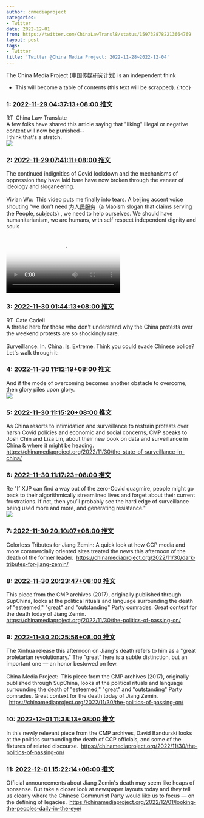 ```yaml
---
author: cnmediaproject
categories:
- Twitter
date: 2022-12-01
from: https://twitter.com/ChinaLawTransl8/status/1597328782213664769
layout: post
tags:
- Twitter
title: 'Twitter @China Media Project: 2022-11-28~2022-12-04'
---
```


The China Media Project (中国传媒研究计划) is an independent think

* This will become a table of contents (this text will be scrapped).
{:toc}

### 1: [2022-11-29 04:37:13+08:00 推文](https://twitter.com/ChinaLawTransl8/status/1597328782213664769)

RT China Law Translate<br>A few folks have shared this article saying that "liking" illegal or negative content will now be punished-- <br>I think that's a stretch.<br><img style="" src="https://pbs.twimg.com/media/FirZYOnWAAEpxKJ?format=jpg&amp;name=orig" referrerpolicy="no-referrer">

### 2: [2022-11-29 07:41:11+08:00 推文](https://twitter.com/cnmediaproject/status/1597375078685061120)

The continued indignities of Covid lockdown and the mechanisms of oppression they have laid bare have now broken through the veneer of ideology and sloganeering.<br><br>Vivian Wu: This video puts me finally into tears. A beijing accent voice shouting “we don’t need 为人民服务（a Maoism slogan that claims serving the People, subjects) , we need to help ourselves. We should have humanitarianism, we are humans, with self respect independent dignity and souls<br><br><video src="https://video.twimg.com/ext_tw_video/1596890903557427201/pu/vid/720x1280/tEUwuppfxumlhCY3.mp4?tag=12" controls="controls" poster="https://pbs.twimg.com/ext_tw_video_thumb/1596890903557427201/pu/img/I6QseTeUVWAudlV-.jpg"></video>

### 3: [2022-11-30 01:44:13+08:00 推文](https://twitter.com/catecadell/status/1597647634960818176)

RT Cate Cadell<br>A thread here for those who don't understand why the China protests over the weekend protests are so shockingly rare. <br><br>Surveillance. In. China. Is. Extreme. Think you could evade Chinese police? Let's walk through it:

### 4: [2022-11-30 11:12:19+08:00 推文](https://twitter.com/cnmediaproject/status/1597790601659187202)

And if the mode of overcoming becomes another obstacle to overcome, then glory piles upon glory.<br><img style="" src="https://pbs.twimg.com/media/Fix-EHbaYAEFfKU?format=jpg&amp;name=orig" referrerpolicy="no-referrer">

### 5: [2022-11-30 11:15:20+08:00 推文](https://twitter.com/cnmediaproject/status/1597791362409451521)

As China resorts to intimidation and surveillance to restrain protests over harsh Covid policies and economic and social concerns, CMP speaks to Josh Chin and Liza Lin, about their new book on data and surveillance in China &amp; where it might be heading. <a href="https://chinamediaproject.org/2022/11/30/the-state-of-surveillance-in-china/" target="_blank" rel="noopener noreferrer">https://chinamediaproject.org/2022/11/30/the-state-of-surveillance-in-china/</a>

### 6: [2022-11-30 11:17:23+08:00 推文](https://twitter.com/cnmediaproject/status/1597791874345238528)

Re "If XJP can find a way out of the zero-Covid quagmire, people might go back to their algorithmically streamlined lives and forget about their current frustrations. If not, then you’ll probably see the hard edge of surveillance being used more and more, and generating resistance."<br><img style="" src="https://pbs.twimg.com/media/Fix_I-8aMAI4O8U?format=jpg&amp;name=orig" referrerpolicy="no-referrer">

### 7: [2022-11-30 20:10:07+08:00 推文](https://twitter.com/cnmediaproject/status/1597925944769273856)

Colorless Tributes for Jiang Zemin: A quick look at how CCP media and more commercially oriented sites treated the news this afternoon of the death of the former leader. <a href="https://chinamediaproject.org/2022/11/30/dark-tributes-for-jiang-zemin/" target="_blank" rel="noopener noreferrer">https://chinamediaproject.org/2022/11/30/dark-tributes-for-jiang-zemin/</a>

### 8: [2022-11-30 20:23:47+08:00 推文](https://twitter.com/cnmediaproject/status/1597929380961189896)

This piece from the CMP archives (2017), originally published through SupChina, looks at the political rituals and language surrounding the death of "esteemed," "great" and "outstanding" Party comrades. Great context for the death today of Jiang Zemin. <a href="https://chinamediaproject.org/2022/11/30/the-politics-of-passing-on/" target="_blank" rel="noopener noreferrer">https://chinamediaproject.org/2022/11/30/the-politics-of-passing-on/</a>

### 9: [2022-11-30 20:25:56+08:00 推文](https://twitter.com/cnmediaproject/status/1597929924052267009)

The Xinhua release this afternoon on Jiang's death refers to him as a "great proletarian revolutionary." The "great" here is a subtle distinction, but an important one — an honor bestowed on few.<br><br>China Media Project: This piece from the CMP archives (2017), originally published through SupChina, looks at the political rituals and language surrounding the death of "esteemed," "great" and "outstanding" Party comrades. Great context for the death today of Jiang Zemin.<br> <a href="https://chinamediaproject.org/2022/11/30/the-politics-of-passing-on/" target="_blank" rel="noopener noreferrer">https://chinamediaproject.org/2022/11/30/the-politics-of-passing-on/</a>

### 10: [2022-12-01 11:38:13+08:00 推文](https://twitter.com/cnmediaproject/status/1598159507427069952)

In this newly relevant piece from the CMP archives, David Bandurski looks at the politics surrounding the death of CCP officials, and some of the fixtures of related discourse. <a href="https://chinamediaproject.org/2022/11/30/the-politics-of-passing-on/" target="_blank" rel="noopener noreferrer">https://chinamediaproject.org/2022/11/30/the-politics-of-passing-on/</a>

### 11: [2022-12-01 15:22:14+08:00 推文](https://twitter.com/cnmediaproject/status/1598215882161152006)

Official announcements about Jiang Zemin's death may seem like heaps of nonsense. But take a closer look at newspaper layouts today and they tell us clearly where the Chinese Communist Party would like us to focus — on the defining of legacies. <a href="https://chinamediaproject.org/2022/12/01/looking-the-peoples-daily-in-the-eye/" target="_blank" rel="noopener noreferrer">https://chinamediaproject.org/2022/12/01/looking-the-peoples-daily-in-the-eye/</a>


